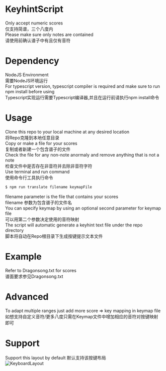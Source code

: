 # KeyhintScript
Only accept numeric scores  
仅支持简谱，三个八度内  
Please make sure only notes are contained   
请使用前确认谱子中有且仅有音符  
# Dependency  
NodeJS Environment  
需要NodeJS环境运行  
For typescript version, typescript compiler is required and make sure to run npm install before using  
Typescript实现运行需要Typescript编译器,并且在运行前请执行npm install命令  
# Usage  
Clone this repo to your local machine at any desired location  
将Repo克隆到本地任意目录  
Copy or make a file for your scores  
复制或者新建一个包含谱子的文件  
Check the file for any non-note anormaly and remove anything that is not a note  
检查文件中是否存在非音符并去除非音符字符  
Use terminal and run command  
使用命令行工具执行命令  
```bash
$ npm run translate filename keymapFile
```
filename parameter is the file that contains your scores  
filename 参数为包含谱子的文件名  
You can specify keymap by using an optional second parameter for keymap file  
可以用第二个参数决定使用的音符映射  
The script will automatic generate a keyhint text file under the repo directory  
脚本将自动在Repo根目录下生成按键提示文本文件  

# Example  
Refer to Dragonsong.txt for scores  
谱面要求参见Dragonsong.txt  

# Advanced  
To adapt multiple ranges just add more score => key mapping in keymap file  
如想支持自定义音符/更多八度只需在Keymap文件中增加相应的音符对按键映射即可  

# Support
Support this layout by default
默认支持该按键布局  
![KeyboardLayout](https://i.ibb.co/TwVP2ZT/layout.jpg)
